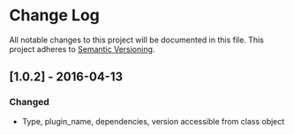 # Change Log
All notable changes to this project will be documented in this file.
This project adheres to [Semantic Versioning](http://semver.org/).

## [1.0.2] - 2016-04-13
### Changed
* Type, plugin_name, dependencies, version accessible from class object
